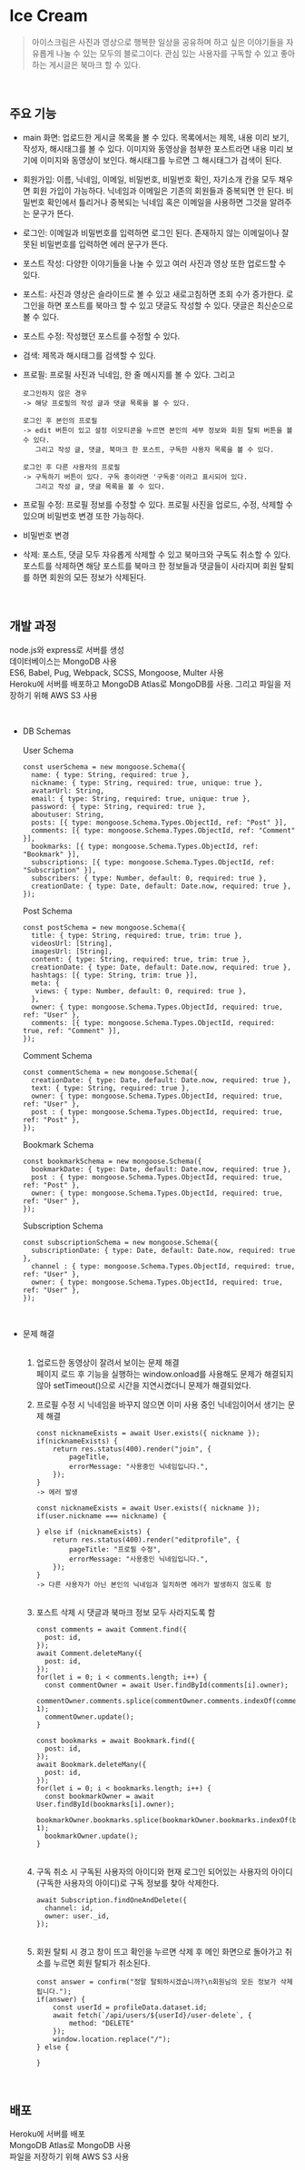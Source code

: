 # Ice Cream

 >아이스크림은 사진과 영상으로 행복한 일상을 공유하며 하고 싶은 이야기들을 자유롭게 나눌 수 있는 모두의 블로그이다. 관심 있는 사용자를 구독할 수 있고 좋아하는 게시글은 북마크 할 수 있다.

<br/>

## 주요 기능

- main 화면: 업로드한 게시글 목록을 볼 수 있다. 목록에서는 제목, 내용 미리 보기, 작성자, 해시태그를 볼 수 있다. 이미지와 동영상을 첨부한 포스트라면 내용 미리 보기에 이미지와 동영상이 보인다. 해시태그를 누르면 그 해시태그가 검색이 된다.

- 회원가입: 이름, 닉네임, 이메일, 비밀번호, 비밀번호 확인, 자기소개 칸을 모두 채우면 회원 가입이 가능하다. 닉네임과 이메일은 기존의 회원들과 중복되면 안 된다. 비밀번호 확인에서 틀리거나 중복되는 닉네임 혹은 이메일을 사용하면 그것을 알려주는 문구가 뜬다.

- 로그인: 이메일과 비밀번호를 입력하면 로그인 된다. 존재하지 않는 이메일이나 잘못된 비밀번호를 입력하면 에러 문구가 뜬다.

- 포스트 작성: 다양한 이야기들을 나눌 수 있고 여러 사진과 영상 또한 업로드할 수 있다.

- 포스트: 사진과 영상은 슬라이드로 볼 수 있고 새로고침하면 조회 수가 증가한다. 로그인을 하면 포스트를 북마크 할 수 있고 댓글도 작성할 수 있다. 댓글은 최신순으로 볼 수 있다.

- 포스트 수정: 작성했던 포스트를 수정할 수 있다.

- 검색: 제목과 해시태그를 검색할 수 있다.

- 프로필: 프로필 사진과 닉네임, 한 줄 메시지를 볼 수 있다. 그리고 
  ```
  로그인하지 않은 경우
  -> 해당 프로필의 작성 글과 댓글 목록을 볼 수 있다.

  로그인 후 본인의 프로필
  -> edit 버튼이 있고 설정 이모티콘을 누르면 본인의 세부 정보와 회원 탈퇴 버튼을 볼 수 있다. 
     그리고 작성 글, 댓글, 북마크 한 포스트, 구독한 사용자 목록을 볼 수 있다.

  로그인 후 다른 사용자의 프로필
  -> 구독하기 버튼이 있다. 구독 중이라면 '구독중'이라고 표시되어 있다. 
     그리고 작성 글, 댓글 목록을 볼 수 있다.
  ```
- 프로필 수정: 프로필 정보를 수정할 수 있다. 프로필 사진을 업로드, 수정, 삭제할 수 있으며 비밀번호 변경 또한 가능하다.

- 비밀번호 변경

- 삭제: 포스트, 댓글 모두 자유롭게 삭제할 수 있고 북마크와 구독도 취소할 수 있다. 포스트를 삭제하면 해당 포스트를 북마크 한 정보들과 댓글들이 사라지며 회원 탈퇴를 하면 회원의 모든 정보가 삭제된다.

<br/>

## 개발 과정

node.js와 express로 서버를 생성  
데이터베이스는 MongoDB 사용  
ES6, Babel, Pug, Webpack, SCSS, Mongoose, Multer 사용  
Heroku에 서버를 배포하고 MongoDB Atlas로 MongoDB를 사용. 그리고 파일을 저장하기 위해 AWS S3 사용


<br />

- DB Schemas  
  <br />
  User Schema
  ```
  const userSchema = new mongoose.Schema({
    name: { type: String, required: true },
    nickname: { type: String, required: true, unique: true },
    avatarUrl: String,
    email: { type: String, required: true, unique: true },
    password: { type: String, required: true },
    aboutuser: String,
    posts: [{ type: mongoose.Schema.Types.ObjectId, ref: "Post" }],
    comments: [{ type: mongoose.Schema.Types.ObjectId, ref: "Comment" }],
    bookmarks: [{ type: mongoose.Schema.Types.ObjectId, ref: "Bookmark" }],
    subscriptions: [{ type: mongoose.Schema.Types.ObjectId, ref: "Subscription" }],
    subscribers: { type: Number, default: 0, required: true },
    creationDate: { type: Date, default: Date.now, required: true },
  });
  ```
  Post Schema
  ```
  const postSchema = new mongoose.Schema({
    title: { type: String, required: true, trim: true },
    videosUrl: [String],
    imagesUrl: [String],
    content: { type: String, required: true, trim: true },
    creationDate: { type: Date, default: Date.now, required: true },
    hashtags: [{ type: String, trim: true }],
    meta: {
     views: { type: Number, default: 0, required: true },
    },
    owner: { type: mongoose.Schema.Types.ObjectId, required: true, ref: "User" },
    comments: [{ type: mongoose.Schema.Types.ObjectId, required: true, ref: "Comment" }],
  });
  ```
  Comment Schema
  ```
  const commentSchema = new mongoose.Schema({
    creationDate: { type: Date, default: Date.now, required: true },
    text: { type: String, required: true },
    owner: { type: mongoose.Schema.Types.ObjectId, required: true, ref: "User" },
    post : { type: mongoose.Schema.Types.ObjectId, required: true, ref: "Post" },
  });

  ```
  Bookmark Schema
  ```
  const bookmarkSchema = new mongoose.Schema({
    bookmarkDate: { type: Date, default: Date.now, required: true },
    post : { type: mongoose.Schema.Types.ObjectId, required: true, ref: "Post" },
    owner: { type: mongoose.Schema.Types.ObjectId, required: true, ref: "User" },
  });
  ```
  Subscription Schema
  ```
  const subscriptionSchema = new mongoose.Schema({
    subscriptionDate: { type: Date, default: Date.now, required: true },
    channel : { type: mongoose.Schema.Types.ObjectId, required: true, ref: "User" },
    owner: { type: mongoose.Schema.Types.ObjectId, required: true, ref: "User" },
  });
  ```
  <br />
- 문제 해결  
  <br />
  1. 업로드한 동영상이 잘려서 보이는 문제 해결  
     페이지 로드 후 기능을 실행하는 window.onload를 사용해도 문제가 해결되지 않아 setTimeout()으로 시간을 지연시켰더니 문제가 해결되었다.
     <br />
  
  2. 프로필 수정 시 닉네임을 바꾸지 않으면 이미 사용 중인 닉네임이어서 생기는 문제 해결  
      ```
      const nicknameExists = await User.exists({ nickname });
      if(nicknameExists) {
          return res.status(400).render("join", { 
              pageTitle, 
              errorMessage: "사용중인 닉네임입니다.", 
          });
      }
      -> 에러 발생

      const nicknameExists = await User.exists({ nickname });
      if(user.nickname === nickname) {

      } else if (nicknameExists) {
          return res.status(400).render("editprofile", { 
              pageTitle: "프로필 수정",
              errorMessage: "사용중인 닉네임입니다.", 
          });   
      }
      -> 다른 사용자가 아닌 본인의 닉네임과 일치하면 에러가 발생하지 않도록 함
      ```
    <br />

  3. 포스트 삭제 시 댓글과 북마크 정보 모두 사라지도록 함
      ```
      const comments = await Comment.find({
        post: id,
      });
      await Comment.deleteMany({
        post: id,
      });
      for(let i = 0; i < comments.length; i++) {
        const commentOwner = await User.findById(comments[i].owner);
        commentOwner.comments.splice(commentOwner.comments.indexOf(comments[i]._id), 1);
        commentOwner.update();
      }

      const bookmarks = await Bookmark.find({
        post: id,
      });
      await Bookmark.deleteMany({
        post: id,
      });
      for(let i = 0; i < bookmarks.length; i++) {
        const bookmarkOwner = await User.findById(bookmarks[i].owner);
        bookmarkOwner.bookmarks.splice(bookmarkOwner.bookmarks.indexOf(bookmarks[i]._id), 1);
        bookmarkOwner.update();
      }
      ```
    <br />

  4. 구독 취소 시 구독된 사용자의 아이디와 현재 로그인 되어있는 사용자의 아이디(구독한 사용자의 아이디)로 구독 정보를 찾아 삭제한다.
      ```
      await Subscription.findOneAndDelete({
        channel: id,
        owner: user._id,
      }); 
      ```
    <br />

  5. 회원 탈퇴 시 경고 창이 뜨고 확인을 누르면 삭제 후 메인 화면으로 돌아가고 취소를 누르면 회원 탈퇴가 취소된다.
      ```
      const answer = confirm("정말 탈퇴하시겠습니까?\n회원님의 모든 정보가 삭제됩니다.");
      if(answer) {
          const userId = profileData.dataset.id;
          await fetch(`/api/users/${userId}/user-delete`, {
              method: "DELETE"
          });
          window.location.replace("/");
      } else {

      }
      ```
<br />

## 배포

Heroku에 서버를 배포  
MongoDB Atlas로 MongoDB 사용  
파일을 저장하기 위해 AWS S3 사용
